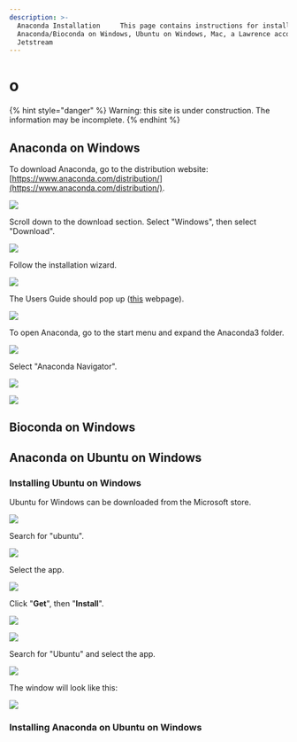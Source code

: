 ```yaml
---
description: >-
  Anaconda Installation     This page contains instructions for installing
  Anaconda/Bioconda on Windows, Ubuntu on Windows, Mac, a Lawrence account, and
  Jetstream
---
```


# o

{% hint style="danger" %}
Warning: this site is under construction.  The information may be incomplete.
{% endhint %}

## Anaconda on Windows

To download Anaconda, go to the distribution website: [https://www.anaconda.com/distribution/](https://www.anaconda.com/distribution/).

![](../.gitbook/assets/screenshot-16.png)

Scroll down to the download section.  Select "Windows", then select "Download".

![](../.gitbook/assets/screenshot-19%20%281%29.png)

Follow the installation wizard.

![](../.gitbook/assets/anacondainstallationsteps.png)

The Users Guide should pop up \([this](http://docs.anaconda.com/anaconda/user-guide/getting-started/#open-nav-win) webpage\).

![](../.gitbook/assets/screenshot-34.png)

To open Anaconda, go to the start menu and expand the Anaconda3 folder.

![](../.gitbook/assets/screenshot-35.png)

Select "Anaconda Navigator".

![](../.gitbook/assets/screenshot-36.png)

![](../.gitbook/assets/screenshot-37.png)



## Bioconda on Windows



## Anaconda on Ubuntu on Windows

### Installing Ubuntu on Windows

Ubuntu for Windows can be downloaded from the Microsoft store.  

![](../.gitbook/assets/ubuntu-1%20%281%29.png)

Search for "ubuntu".

![](../.gitbook/assets/ubuntu1.png)

Select the app.

![](../.gitbook/assets/ubuntu2.png)

Click "**Get**", then "**Install**".

![](../.gitbook/assets/ubuntu3%20%282%29.png)

![](../.gitbook/assets/ubuntu4.png)

Search for "Ubuntu" and select the app.

![](../.gitbook/assets/screenshot-264.png)

The window will look like this:

![](../.gitbook/assets/screenshot-265.png)



### Installing Anaconda on Ubuntu on Windows







